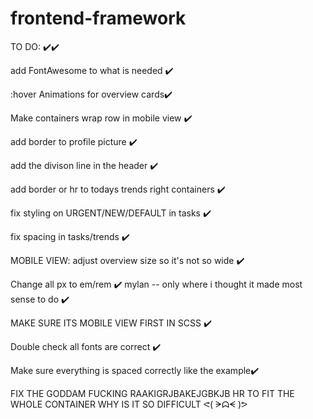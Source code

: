# frontend-framework


TO DO:  ✔️✔️

add FontAwesome to what is needed ✔️

:hover Animations for overview cards✔️

Make containers wrap row in mobile view ✔️

add border to profile picture ✔️

add the divison line in the header ✔️


add border or hr to todays trends right containers ✔️

fix styling on URGENT/NEW/DEFAULT in tasks ✔️

fix spacing in tasks/trends  ✔️

MOBILE VIEW: adjust overview size so it's not so wide ✔️

Change all px to em/rem ✔️ mylan -- only where i thought it made most sense to do ✔️

MAKE SURE ITS MOBILE VIEW FIRST IN SCSS ✔️

Double check all fonts are correct ✔️

Make sure everything is spaced correctly like the example✔️

FIX THE GODDAM FUCKING RAAKIGRJBAKEJGBKJB HR TO FIT THE WHOLE CONTAINER WHY IS IT SO DIFFICULT ᕙ( ᗒᗣᗕ )ᕗ